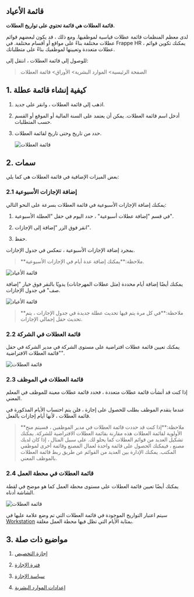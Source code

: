 ## قائمة الأعياد

**قائمة العطلات هي قائمة تحتوي على تواريخ العطلات.**

لدى معظم المنظمات قائمة عطلات قياسية لموظفيها. ومع ذلك ، قد يكون لبعضهم قوائم عطلات مختلفة بناءً على مواقع أو أقسام مختلفة. في Frappe HR ، يمكنك تكوين قوائم عطلات متعددة وتعيينها لموظفيك بناءً على متطلباتك.

للوصول إلى قائمة العطلات ، انتقل إلى:

> الصفحة الرئيسية> الموارد البشرية> الأوراق> قائمة العطلات

## 1. كيفية إنشاء قائمة عطلة

1. اذهب إلى قائمة العطلات ، وانقر على جديد.
    
2. أدخل اسم قائمة العطلات. يمكن أن يعتمد على السنة المالية أو الموقع أو القسم حسب المتطلبات.
    
3. حدد من تاريخ وحتى تاريخ لقائمة العطلات.
    
    ![قائمة العطلات](https://docs.erpnext.com/files/holiday-list-1.png)
    

## 2. سمات

بعض الميزات الإضافية في قائمة العطلات هي كما يلي:

### 2.1 إضافة الإجازات الأسبوعية

يمكنك إضافة الإجازات الأسبوعية في قائمة العطلات بسرعة على النحو التالي:

1. في قسم "إضافة عطلات أسبوعية" ، حدد اليوم في حقل "العطلة الأسبوعية".
    
2. انقر فوق الزر "إضافة إلى الإجازات".
    
3. حفظ.
    

بمجرد إضافة الإجازات الأسبوعية ، تنعكس في جدول الإجازات.

>**ملاحظة:**يمكنك إضافة عدة أيام في الإجازات الأسبوعية.

![قائمة الأعياد](https://docs.erpnext.com/files/holiday-list-2.gif)

يمكنك أيضًا إضافة أيام محددة (مثل عطلات المهرجانات) يدويًا بالنقر فوق خيار "إضافة صف" في جدول الإجازات.

![قائمة الأعياد](https://docs.erpnext.com/files/holiday-list-3.png)

>**ملاحظة:**في كل مرة يتم فيها تحديث عطلة جديدة في جدول الإجازات ، يتم تحديث حقل إجمالي الإجازات.

### 2.2 قائمة العطلات في الشركة

يمكنك تعيين قائمة عطلات افتراضية على مستوى الشركة في مدير الشركة في حقل "قائمة العطلات الافتراضية".

![قائمة العطلات](https://docs.erpnext.com/files/default-holiday-list-company.png)

### 2.3 قائمة العطلات في الموظف

إذا كنت قد أنشأت قائمة عطلات متعددة ، فحدد قائمة عطلات معينة للموظف في المعلم المعني.

عندما يتقدم الموظف بطلب للحصول على إجازة ، فلن يتم احتساب الأيام المذكورة في قائمة العطلات ، لأنها أيام إجازات بالفعل.

>**ملاحظة:**إذا كنت قد حددت قائمة العطلات في مدير الموظفين ، فسيتم منح الأولوية لقائمة العطلات هذه مقارنة بقائمة العطلات الافتراضية للشركة. يمكنك تشكيل العديد من قوائم العطلات كما يحلو لك. على سبيل المثال ، إذا كان لديك مصنع ، فيمكنك الحصول على قائمة واحدة لعمال المصنع وقائمة أخرى لموظفي المكتب. يمكنك الإدارة بين العديد من القوائم عن طريق ربط قائمة العطلات بالموظف المعني.

### 2.4 قائمة العطلات في محطة العمل

يمكنك أيضًا تعيين قائمة العطلات على مستوى محطة العمل كما هو موضح في لقطة الشاشة أدناه.

![قائمة العطلات](https://docs.erpnext.com/files/holiday-list-workstation.png)

سيتم اعتبار التواريخ الموجودة في قائمة العطلات التي تم وضع علامة عليها في [Workstation](https://docs.erpnext.com/docs/v14/user/manual/en/manufacturing/workstation) بمثابة الأيام التي تظل فيها محطة العمل مغلقة.

## 3. مواضيع ذات صلة

1. [إجازة التخصيص](https://docs.erpnext.com/docs/v14/user/manual/en/human-resources/leave-allocation)
    
2. [فترة الإجازة](https://docs.erpnext.com/docs/v14/user/manual/en/human-resources/leave-period)
    
3. [سياسة الإجازة](https://docs.erpnext.com/docs/v14/user/manual/en/human-resources/leave-policy)
    
4. [إعدادات الموارد البشرية](https://docs.erpnext.com/docs/v14/user/manual/en/human-resources/hr-settings)